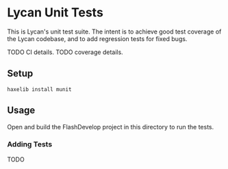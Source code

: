 # Lycan Unit Tests

This is Lycan's unit test suite. The intent is to achieve good test coverage of the Lycan codebase, and to add regression tests for fixed bugs.

TODO CI details.
TODO coverage details.

## Setup

```
haxelib install munit
```

## Usage

Open and build the FlashDevelop project in this directory to run the tests.

### Adding Tests

TODO